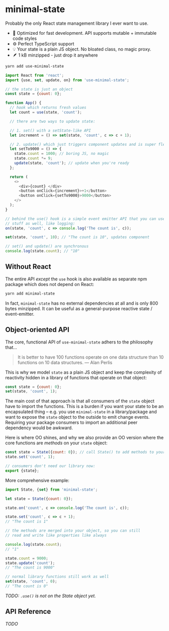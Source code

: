 # minimal-state

Probably the only React state management library I ever want to use.

- 🚀 Optimized for fast development. API supports mutable + immutable code styles
- ⚙️ Perfect TypeScript support
- 💡 Your state is a plain JS object. No bloated class, no magic proxy.
- 🪶 1 kB minzipped - just drop it anywhere

```sh
yarn add use-minimal-state
```

```js
import React from 'react';
import {use, set, update, on} from 'use-minimal-state';

// the state is just an object
const state = {count: 0};

function App() {
  // hook which returns fresh values
  let count = use(state, 'count');

  // there are two ways to update state:

  // 1. set() with a setState-like API
  let increment = () => set(state, 'count', c => c + 1);

  // 2. update() which just triggers component updates and is super flexible
  let setTo9000 = () => {
    state.count = 1000; // boring JS, no magic
    state.count *= 9;
    update(state, 'count'); // update when you're ready
  };

  return (
    <>
      <div>{count} </div>
      <button onClick={increment}>+1</button>
      <button onClick={setTo9000}>9000</button>
    </>
  );
}

// behind the use() hook is a simple event emitter API that you can use for other
// stuff as well, like logging:
on(state, 'count', c => console.log('The count is', c));

set(state, 'count', 10); // "The count is 10", updates component

// set() and update() are synchronous
console.log(state.count); // "10"
```

## Without React

The entire API _except_ the `use` hook is also available as separate npm package which does not depend on React:

```sh
yarn add minimal-state
```

In fact, `minimal-state` has no external dependencies at all and is only 800 bytes minzipped. It can be useful as a general-purpose reactive state / event-emitter.

## Object-oriented API

The core, functional API of `use-minimal-state` adhers to the philosophy that...

> It is better to have 100 functions operate on one data structure than 10 functions on 10 data structures. — Alan Perlis

This is why we model `state` as a plain JS object and keep the complexity of reactivity hidden in a library of functions that operate on that object:

```js
const state = {count: 0};
set(state, 'count', 1);
```

The main cost of that approach is that all consumers of the `state` object have to import the functions. This is a burden if you want your state to be an encapsulated thing – e.g. you use `minimal-state` in a library/package and want to expose the `state` object to the outside to emit change events. Requiring your package consumers to import an additional peer dependency would be awkward.

Here is where OO shines, and why we also provide an OO version where the core functions are _methods_ on your `state` object:

```js
const state = State({count: 0}); // call State() to add methods to your state
state.set('count', 1);

// consumers don't need our library now:
export {state};
```

More comprehensive example:

```js
import State, {set} from 'minimal-state';

let state = State({count: 0});

state.on('count', c => console.log('The count is', c));

state.set('count', c => c + 1);
// "The count is 1"

// the methods are merged into your object, so you can still
// read and write like properties like always

console.log(state.count);
// "1"

state.count = 9000;
state.update('count');
// "The count is 9000"

// normal library functions still work as well
set(state, 'count', 0);
// "The count is 0"
```

_TODO: `.use()` is not on the State object yet._

## API Reference

_TODO_
